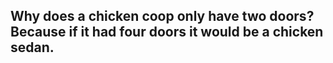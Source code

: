 ## Why does a chicken coop only have two doors? Because if it had four doors it would be a chicken sedan.